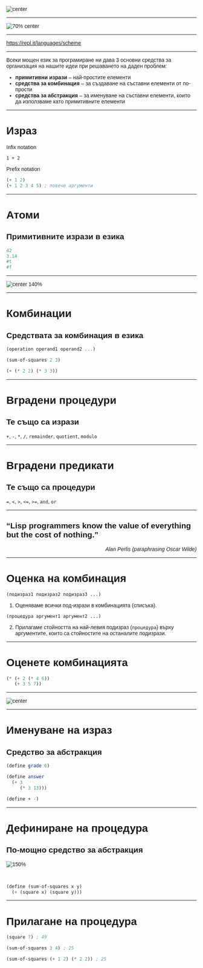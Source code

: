 <style type="text/css">
html, body, div, p { font-family: Helvetica; }
</style>

![center](images/sicp.jpg)

---

![70% center](images/learn-you-a-haskell.jpg)

---

https://repl.it/languages/scheme

---

Всеки мощен език за програмиране ни дава 3 основни средства за организация на нашите идеи при решаването на даден проблем:

- **примитивни изрази** – най-простите елементи
- **средства за комбинация** – за създаване на съставни елементи от по-прости
- **средства за абстракция** – за именуване на съставни елементи, които да използваме като примитивните елементи

---

# Израз

Infix notation
```
1 + 2
```

Prefix notation
```scheme
(+ 1 2)
(+ 1 2 3 4 5) ; повече аргументи
```

---

# Атоми

## Примитивните изрази в езика

```scheme
42
3.14
#t
#f
```

---

![center 140%](images/lists-everywhere.jpg)

---

# Комбинации

## Средствата за комбинация в езика

```scheme
(operation operand1 operand2 ...)
```

```scheme
(sum-of-squares 2 3)
```

```scheme
(+ (* 2 2) (* 3 3))
```

---

# Вградени процедури

## Te също са изрази

`+`, `-`, `*`, `/`, `remainder`, `quotient`, `modulo`

---

# Вградени предикати

## Те също са процедури

`=`, `<`, `>`, `<=`, `>=`, `and`, `or`

---

“Lisp programmers know the value
of everything but the cost of nothing.”
--
*<div style="text-align: right">Alan Perlis
(paraphrasing Oscar Wilde)</div>*

---

# Оценка на комбинация

`(подизраз1 подизраз2 подизраз3 ...)`

1. Оценяваме всички под-изрази в комбинацията (списъка).

`(процедура аргумент1 аргумент2 ...)`

2. Прилагаме стойността на най-левия подизраз (`процедура`) върху аргументите, които са стойностите на останалите подизрази.

---

# Оценете комбинацията

```scheme
(* (+ 2 (* 4 6))
   (+ 3 5 7))
```

---

![center](images/tree-accumulation.png)

---

# Именуване на израз

## Средство за абстракция

```scheme
(define grade 6)
```

```scheme
(define answer
  (+ 3
     (* 3 13)))
```

```scheme
(define + -)
```

---

# Дефиниране на процедура

## По-мощно средство за абстракция

![150%](images/square.png)

<br>

```scheme
(define (sum-of-squares x y)
  (+ (square x) (square y)))
```

---

# Прилагане на процедура

```scheme
(square 7) ; 49
```

```scheme
(sum-of-squares 3 4) ; 25
```

```scheme
(sum-of-squares (+ 1 2) (* 2 2)) ; 25
```
